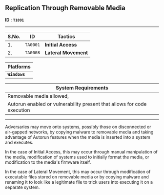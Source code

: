 ## Replication Through Removable Media 

**ID** : **`T1091`**

----

| S.No. | ID | Tactics |
| --- | --- | --- |
| 1. | `TA0001`| **Initial Access** |
| 2. | `TA0008` | **Lateral Movement** |

| Platforms |
| --- |
| **`Windows`** |

| System Requirements |
| --- |
| Removable media allowed, |
| Autorun enabled or vulnerability present that allows for code execution | 

---

Adversaries may move onto systems, possibly those on disconnected or air-gapped networks, by copying malware to removable media and taking advantage of Autorun features when the media is inserted into a system and executes.

In the case of Initial Access, this may occur through manual manipulation of the media, modification of systems used to initially format the media, or modification to the media's firmware itself.

In the case of Lateral Movement, this may occur through modification of executable files stored on removable media or by copying malware and renaming it to look like a legitimate file to trick users into executing it on a separate system. 
